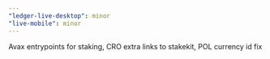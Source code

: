 ```yaml
---
"ledger-live-desktop": minor
"live-mobile": minor
---
```


Avax entrypoints for staking, CRO extra links to stakekit, POL currency id fix
